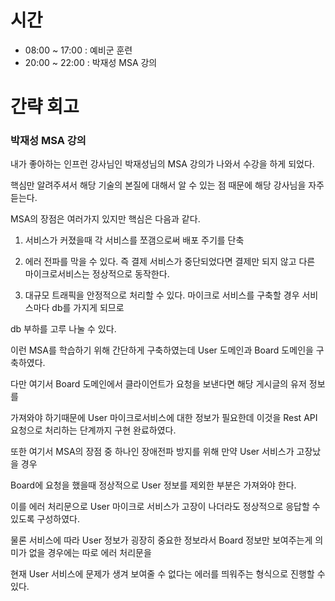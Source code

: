 # 시간

- 08:00 ~ 17:00 : 예비군 훈련
- 20:00 ~ 22:00 : 박재성 MSA 강의

# 간략 회고

### 박재성 MSA 강의

내가 좋아하는 인프런 강사님인 박재성님의 MSA 강의가 나와서 수강을 하게 되었다.

핵심만 알려주셔서 해당 기술의 본질에 대해서 알 수 있는 점 때문에 해당 강사님을 자주 듣는다.

MSA의 장점은 여러가지 있지만 핵심은 다음과 같다.

1. 서비스가 커졌을때 각 서비스를 쪼갬으로써 배포 주기를 단축

2. 에러 전파를 막을 수 있다. 즉 결제 서비스가 중단되었다면 결제만 되지 않고 다른 마이크로서비스는 정상적으로 동작한다.

3. 대규모 트래픽을 안정적으로 처리할 수 있다. 마이크로 서비스를 구축할 경우 서비스마다 db를 가지게 되므로

db 부하를 고루 나눌 수 있다.

이런 MSA를 학습하기 위해 간단하게 구축하였는데 User 도메인과 Board 도메인을 구축하였다.

다만 여기서 Board 도메인에서 클라이언트가 요청을 보낸다면 해당 게시글의 유저 정보를

가져와야 하기때문에 User 마이크로서비스에 대한 정보가 필요한데 이것을 Rest API 요청으로 처리하는 단계까지 구현 완료하였다.

또한 여기서 MSA의 장점 중 하나인 장애전파 방지를 위해 만약 User 서비스가 고장났을 경우

Board에 요청을 했을때 정상적으로 User 정보를 제외한 부분은 가져와야 한다.

이를 에러 처리문으로 User 마이크로 서비스가 고장이 나더라도 정상적으로 응답할 수 있도록 구성하였다.

물론 서비스에 따라 User 정보가 굉장히 중요한 정보라서 Board 정보만 보여주는게 의미가 없을 경우에는 따로 에러 처리문을

현재 User 서비스에 문제가 생겨 보여줄 수 없다는 에러를 띄워주는 형식으로 진행할 수 있다.